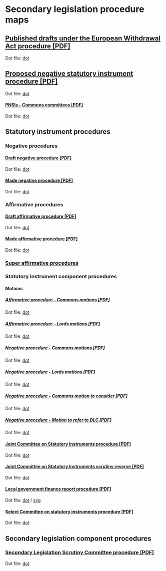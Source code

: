 # Secondary legislation procedure maps



## [Published drafts under the European Withdrawal Act procedure [PDF]](published-drafts-under-euwa/published-drafts-under-euwa.pdf)

Dot file: [dot](published-drafts-under-euwa/published-drafts-under-euwa.dot) 

## [Proposed negative statutory instrument procedure [PDF]](proposed-negative-sis/proposed-negative-sis.pdf)

Dot file: [dot](proposed-negative-sis/proposed-negative-sis.dot) 

#### [PNSIs - Commons committees [PDF]](proposed-negative-sis/commons-committees/commons-committee.pdf)

Dot file: [dot](proposed-negative-sis/commons-committees/commons-committee.dot)

## Statutory instrument procedures

### Negative procedures

#### [Draft negative procedure [PDF]](statutory-instruments/negative-procedures/draft/draft-negative.pdf)

Dot file: [dot](statutory-instruments/negative-procedures/draft/draft-negative.dot) 

#### [Made negative procedure [PDF]](statutory-instruments/negative-procedures/made/made-negative.pdf)

Dot file: [dot](statutory-instruments/negative-procedures/made/made-negative.dot) 

### Affirmative procedures

#### [Draft affirmative procedure [PDF]](statutory-instruments/affirmative-procedures/draft/draft-affirmative.pdf)

Dot file: [dot](statutory-instruments/affirmative-procedures/draft/draft-affirmative.dot) 

#### [Made affirmative procedure [PDF]](statutory-instruments/affirmative-procedures/made/made-affirmative.pdf)

Dot file: [dot](statutory-instruments/affirmative-procedures/made/made-affirmative.dot)

### [Super affirmative procedures](statutory-instruments/super-affirmative-procedures)

### Statutory instrument component procedures

#### Motions 

##### [Affirmative procedure - Commons motions [PDF]](statutory-instruments/affirmative-procedures/components/commons-motions/commons-motions.pdf)

Dot file: [dot](statutory-instruments/affirmative-procedures/components/commons-motions/commons-motions.dot)

##### [Affirmative procedure - Lords motions [PDF]](statutory-instruments/affirmative-procedures/components/lords-motions/lords-motions.pdf)

Dot file: [dot](statutory-instruments/affirmative-procedures/components/lords-motions/lords-motions.dot)

##### [Negative procedure - Commons motions [PDF]](statutory-instruments/negative-procedures/components/motions/commons-motions/commons-motions.pdf)

Dot file: [dot](statutory-instruments/negative-procedures/components/motions/commons-motions/commons-motions.dot)

##### [Negative procedure - Lords motions [PDF]](statutory-instruments/negative-procedures/components/motions/lords-motions/lords-motions.pdf)

Dot file: [dot](statutory-instruments/negative-procedures/components/motions/lords-motions/lords-motions.dot)

##### [Negative procedure - Commons motion to consider [PDF]](statutory-instruments/negative-procedures/components/motions/commons-motion-to-consider/commons-motion-to-consider.pdf)

Dot file: [dot](statutory-instruments/negative-procedures/components/motions/commons-motion-to-consider/commons-motion-to-consider.dot)

##### [Negative procedure - Motion to refer to DLC [PDF]](statutory-instruments/negative-procedures/components/delegated-legislation-committee-referral/delegated-legislation-committee-referral.pdf)

Dot file: [dot](statutory-instruments/negative-procedures/components/delegated-legislation-committee-referral/delegated-legislation-committee-referral.dot)

#### [Joint Committee on Statutory Instruments procedure [PDF]](statutory-instruments/components/jcsi/jcsi.pdf)

Dot file: [dot](statutory-instruments/components/jcsi/jcsi.dot)

#### [Joint Committee on Statutory Instruments scrutiny reserve [PDF]](statutory-instruments/components/jcsi-scrutiny-reserve/jcsi-scrutiny-reserve.pdf)

Dot file: [dot](statutory-instruments/components/jcsi-scrutiny-reserve/jcsi-scrutiny-reserve.dot)

#### [Local government finance report procedure [PDF]](statutory-instruments/components/local-government-finance-report/local-government-finance-report.pdf)

Dot file: [dot](statutory-instruments/components/local-government-finance-report/local-government-finance-report.dot) / [svg](statutory-instruments/components/local-government-finance-report/local-government-finance-report.svg)

#### [Select Committee on statutory instruments procedure [PDF]](statutory-instruments/components/scsi/scsi.pdf)

Dot file: [dot](statutory-instruments/components/scsi/scsi.dot) 

## Secondary legislation component procedures

### [Secondary Legislation Scrutiny Committee procedure [PDF]](components/slsc/slsc.pdf)

Dot file: [dot](components/slsc/slsc.dot) 
